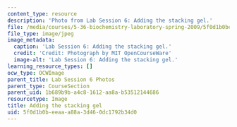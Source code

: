 ```yaml
---
content_type: resource
description: 'Photo from Lab Session 6: Adding the stacking gel.'
file: /media/courses/5-36-biochemistry-laboratory-spring-2009/5f0d1b0beeaaa88a3d460dc1792b34d0_Lab6_2.jpg
file_type: image/jpeg
image_metadata:
  caption: 'Lab Session 6: Adding the stacking gel.'
  credit: 'Credit: Photograph by MIT OpenCourseWare'
  image-alt: 'Lab Session 6: Adding the stacking gel.'
learning_resource_types: []
ocw_type: OCWImage
parent_title: Lab Session 6 Photos
parent_type: CourseSection
parent_uid: 1b689b9b-a4c8-1612-aa8a-b53512144686
resourcetype: Image
title: Adding the stacking gel
uid: 5f0d1b0b-eeaa-a88a-3d46-0dc1792b34d0
---
```

